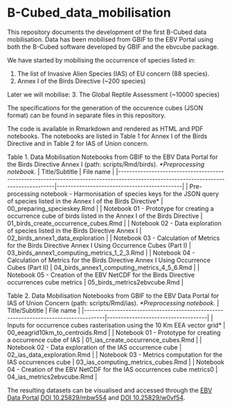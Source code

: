 # B-Cubed_data_mobilisation
This repository documents the development of the first B-Cubed data mobilisation. Data has been mobilised from GBIF to the EBV Portal using both the B-Cubed software developed by GBIF and the ebvcube package.

We have started by mobilising the occurrence of species listed in:
1. The list of Invasive Alien Species (IAS) of EU concern (88 species).
2. Annex I of the Birds Directive (~200 species)

Later we will mobilise:
3. The Global Reptile Assessment (~10000 species) 

The specifications for the generation of the occurence cubes (JSON format) can be found in separate files in this repository. 

The code is available in Rmarkdown and rendered as HTML and PDF notebooks. The notebooks are listed in Table 1 for Annex I of the Birds Directive and in Table 2 for IAS of Union concern.


Table 1. Data Mobilisation Notebooks from GBIF to the EBV Data Portal for the Birds Directive Annex I (path: scripts/Rmd/birds). _*Preprocessing notebook_.
| Title/Subtitle                                                                                                                      | File name                                   |
|-------------------------------------------------------------------------------------------------------------------------------------|---------------------------------------------|
| Pre-processing notebook - Harmonisation of species keys for the JSON query of species listed in the Annex I of the Birds Directive* | 00_preparing_specieskey.Rmd                 |
| Notebook 01 - Prototype for creating a occurrence cube of birds listed in the Annex I of the Birds Directive                        | 01_birds_create_occurrence_cubes.Rmd        |
| Notebook 02 - Data exploration of species listed in the Birds Directive Annex I                                                     | 02_birds_annex1_data_exploration            |
| Notebook 03 - Calculation of Metrics for the Birds Directive Annex I Using Occurrence Cubes (Part I)                                | 03_birds_annex1_computing_metrics_1_2_3.Rmd |
| Notebook 04 - Calculation of Metrics for the Birds Directive Annex I Using Occurrence Cubes (Part II)                               | 04_birds_annex1_computing_metrics_4_5_6.Rmd |
| Notebook 05 - Creation of the EBV NetCDF for the Birds Directive occurrences cube metrics                                           | 05_birds_metrics2ebvcube.Rmd                |


Table 2. Data Mobilisation Notebooks from GBIF to the EBV Data Portal for IAS of Union Concern (path: scripts/Rmd/ias). _*Preprocessing notebook._
| Title/Subtitle                                                                      | File name                          |
|-------------------------------------------------------------------------------------|------------------------------------|
| Inputs for occurrence cubes rasterisation using the 10 Km EEA vector grid*          | 00_eeagrid10km_to_centroids.Rmd    |
| Notebook 01 - Prototype for creating a occurrence cube of IAS                       | 01_ias_create_occurrence_cubes.Rmd |
| Notebook 02 - Data exploration of the IAS occurrence cube                           |  02_ias_data_exploration.Rmd       |
|  Notebook 03 - Metrics computation for the IAS occurrences cube                     | 03_ias_computing_metrics_cubes.Rmd |
| Notebook 04 - Creation of the EBV NetCDF for the IAS occurrences cube metrics0      | 04_ias_metrics2ebvcube.Rmd         |

The resulting datasets can be visualised and accessed through the [EBV Data Portal](https://portal.geobon.org/home) [DOI 10.25829/mbw554](https://doi.org/10.25829/mbw554) and [DOI 10.25829/w0vf54](https://doi.org/10.25829/w0vf54).